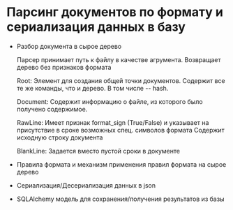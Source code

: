 # Парсинг документов по формату и сериализация данных в базу 

- Разбор документа в сырое дерево

    Парсер принимает путь к файлу в качестве агрумента. 
    Возвращает дерево без признаков формата
    
    Root:
        Элемент для создания общей точки документов. Содержит все те же команды, что и дерево.
        В том числе -- hash. 
        
    Document:
        Содержит информацию о файле, из которого было получено содержимое. 
    
    RawLine:
        Имеет признак format_sign (True/False) и указывает на присутствие в сроке возможных спец. символов формата
        Содержит исходную строку документа
    
    BlankLine:
        Задается вместо пустой сроки в документе
    

- Правила формата и механизм применения правил формата на сырое дерево 

- Сериализация/Десериализация данных в json

- SQLAlchemy модель для сохранения/получения результатов из базы

